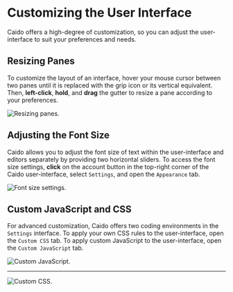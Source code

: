# Customizing the User Interface

Caido offers a high-degree of customization, so you can adjust the user-interface to suit your preferences and needs.

## Resizing Panes

To customize the layout of an interface, hover your mouse cursor between two panes until it is replaced with the grip icon **<Icon icon="fas fa-arrow-left" /><Icon icon="fas fa-grip-lines-vertical" /><Icon icon="fas fa-arrow-right" />** or its vertical equivalent. Then, **left-click**, **hold**, and **drag** the gutter to resize a pane according to your preferences.

<img alt="Resizing panes." src="/_images/general_usage_resize.png" center>

## Adjusting the Font Size

Caido allows you to adjust the font size of text within the user-interface and editors separately by providing two horizontal sliders. To access the font size settings, **click** on the account button **<Icon icon="fas fa-user" />** in the top-right corner of the Caido user-interface, select `Settings`, and open the `Appearance` tab.

<img alt="Font size settings." src="/_images/general_usage_font_size.png" center>

## Custom JavaScript and CSS

For advanced customization, Caido offers two coding environments in the `Settings` interface. To apply your own CSS rules to the user-interface, open the `Custom CSS` tab. To apply custom JavaScript to the user-interface, open the `Custom JavaScript` tab.

<img alt="Custom JavaScript." src="/_images/general_usage_js.png" center>

---

<img alt="Custom CSS." src="/_images/general_usage_css.png" center>
